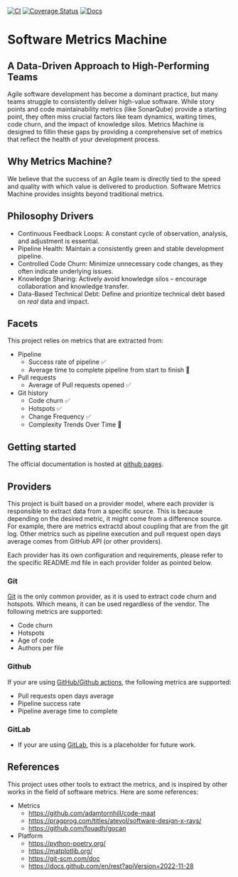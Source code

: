 [![CI](https://github.com/marabesi/software-metrics-machine/actions/workflows/ci.yml/badge.svg)](https://github.com/marabesi/software-metrics-machine/actions/workflows/ci.yml)
[![Coverage Status](https://coveralls.io/repos/github/marabesi/software-metrics-machine/badge.svg?branch=main)](https://coveralls.io/github/marabesi/software-metrics-machine?branch=main)
[![Docs](https://github.com/marabesi/software-metrics-machine/actions/workflows/static.yml/badge.svg)](https://github.com/marabesi/software-metrics-machine/actions/workflows/static.yml)

# Software Metrics Machine

## A Data-Driven Approach to High-Performing Teams

Agile software development has become a dominant practice, but many teams struggle to consistently deliver high-value
software. While story points and code maintainability metrics (like SonarQube) provide a starting point, they often
miss crucial factors like team dynamics, waiting times, code churn, and the impact of knowledge silos. Metrics Machine
is designed to fillin these gaps by providing a comprehensive set of metrics that reflect the health of your development
process.

## Why Metrics Machine?

We believe that the success of an Agile team is directly tied to the speed and quality with which value is delivered to
production. Software Metrics Machine provides insights beyond traditional metrics.

## Philosophy Drivers

* Continuous Feedback Loops: A constant cycle of observation, analysis, and adjustment is essential.
* Pipeline Health: Maintain a consistently green and stable development pipeline.
* Controlled Code Churn: Minimize unnecessary code changes, as they often indicate underlying issues.
* Knowledge Sharing: Actively avoid knowledge silos – encourage collaboration and knowledge transfer.
* Data-Based Technical Debt: Define and prioritize technical debt based on *real* data and impact.

## Facets

This project relies on metrics that are extracted from:

* Pipeline
  * Success rate of pipeline ✅
  * Average time to complete pipeline from start to finish 🚧
* Pull requests
  * Average of Pull requests opened ✅
* Git history
  * Code churn  ✅
  * Hotspots  ✅
  * Change Frequency ✅
  * Complexity Trends Over Time 🚧

## Getting started

The official documentation is hosted at [github pages](https://marabesi.github.io/software-metrics-machine/getting-started.md).

## Providers

This project is built based on a provider model, where each provider is responsible to extract data from a specific source.
This is because depending on the desired metric, it might come from a difference source. For example, there are metrics
extractd about coupling that are from the git log. Other metrics such as pipeline execution and pull request open days
average comes from GitHub API (or other providers).

Each provider has its own configuration and requirements, please refer to the specific README.md file in each provider
folder as pointed below.

### Git

[Git](providers/codemaat/README.md) is the only common provider, as it is used to extract code churn and hotspots. Which
means, it can be used regardless of the vendor. The following metrics are supported:

* Code churn
* Hotspots
* Age of code
* Authors per file

### Github

If your are using [GitHub/Github actions](providers/github/README.md), the following metrics are supported:

* Pull requests open days average
* Pipeline success rate
* Pipeline average time to complete

### GitLab

* If your are using [GitLab](providers/gitlab/README.md), this is a placeholder for future work.

## References

This project uses other tools to extract the metrics, and is inspired by other works in the field of software metrics.
Here are some references:

* Metrics
  * <https://github.com/adamtornhill/code-maat>
  * <https://pragprog.com/titles/atevol/software-design-x-rays/>
  * <https://github.com/fouadh/gocan>
* Platform
  * <https://python-poetry.org/>
  * <https://matplotlib.org/>
  * <https://git-scm.com/doc>
  * <https://docs.github.com/en/rest?apiVersion=2022-11-28>
